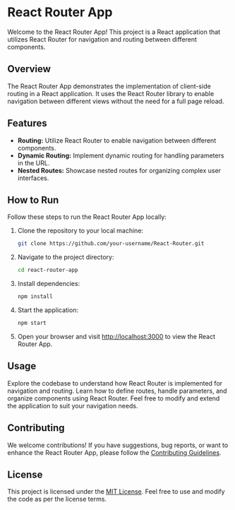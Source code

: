 # React Router App

Welcome to the React Router App! This project is a React application that utilizes React Router for navigation and routing between different components.

## Overview

The React Router App demonstrates the implementation of client-side routing in a React application. It uses the React Router library to enable navigation between different views without the need for a full page reload.

## Features

- **Routing:** Utilize React Router to enable navigation between different components.
- **Dynamic Routing:** Implement dynamic routing for handling parameters in the URL.
- **Nested Routes:** Showcase nested routes for organizing complex user interfaces.

## How to Run

Follow these steps to run the React Router App locally:

1. Clone the repository to your local machine:

    ```bash
    git clone https://github.com/your-username/React-Router.git
    ```

2. Navigate to the project directory:

    ```bash
    cd react-router-app
    ```

3. Install dependencies:

    ```bash
    npm install
    ```

4. Start the application:

    ```bash
    npm start
    ```

5. Open your browser and visit [http://localhost:3000](http://localhost:3000) to view the React Router App.

## Usage

Explore the codebase to understand how React Router is implemented for navigation and routing. Learn how to define routes, handle parameters, and organize components using React Router. Feel free to modify and extend the application to suit your navigation needs.

## Contributing

We welcome contributions! If you have suggestions, bug reports, or want to enhance the React Router App, please follow the [Contributing Guidelines](CONTRIBUTING.md).

## License

This project is licensed under the [MIT License](LICENSE). Feel free to use and modify the code as per the license terms.
